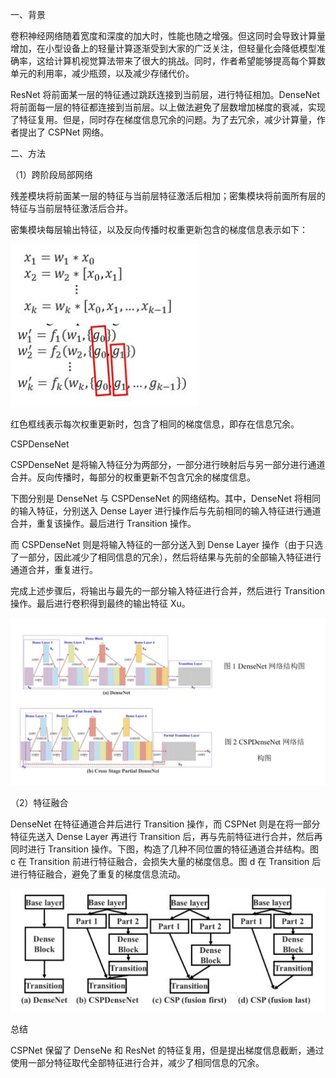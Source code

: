 一、背景

卷积神经网络随着宽度和深度的加大时，性能也随之增强。但这同时会导致计算量增加，在小型设备上的轻量计算逐渐受到大家的广泛关注，但轻量化会降低模型准确率，这给计算机视觉算法带来了很大的挑战。同时，作者希望能够提高每个算数单元的利用率，减少瓶颈，以及减少存储代价。

ResNet 将前面某一层的特征通过跳跃连接到当前层，进行特征相加。DenseNet 将前面每一层的特征都连接到当前层。以上做法避免了层数增加梯度的衰减，实现了特征复用。但是，同时存在梯度信息冗余的问题。为了去冗余，减少计算量，作者提出了 CSPNet 网络。

二、方法

（1）跨阶段局部网络

残差模块将前面某一层的特征与当前层特征激活后相加；密集模块将前面所有层的特征与当前层特征激活后合并。

密集模块每层输出特征，以及反向传播时权重更新包含的梯度信息表示如下：

![](1.png)

红色框线表示每次权重更新时，包含了相同的梯度信息，即存在信息冗余。

CSPDenseNet

CSPDenseNet 是将输入特征分为两部分，一部分进行映射后与另一部分进行通道合并。反向传播时，每部分的权重更新不包含冗余的梯度信息。

下图分别是 DenseNet 与 CSPDenseNet 的网络结构。其中，DenseNet 将相同的输入特征，分别送入 Dense Layer 进行操作后与先前相同的输入特征进行通道合并，重复该操作。最后进行 Transition 操作。

而 CSPDenseNet 则是将输入特征的一部分送入到 Dense Layer 操作（由于只选了一部分，因此减少了相同信息的冗余），然后将结果与先前的全部输入特征进行通道合并，重复进行。

完成上述步骤后，将输出与最先的一部分输入特征进行合并，然后进行 Transition 操作。最后进行卷积得到最终的输出特征 Xu。

![](2.png)

（2）特征融合

DenseNet 在特征通道合并后进行 Transition 操作，而 CSPNet 则是在将一部分特征先送入 Dense Layer 再进行 Transition 后，再与先前特征进行合并，然后再同时进行 Transition 操作。下图，构造了几种不同位置的特征通道合并结构。图 c 在 Transition 前进行特征融合，会损失大量的梯度信息。图 d 在 Transition 后进行特征融合，避免了重复的梯度信息流动。

![](3.png)

总结

CSPNet 保留了 DenseNe 和 ResNet 的特征复用，但是提出梯度信息截断，通过使用一部分特征取代全部特征进行合并，减少了相同信息的冗余。